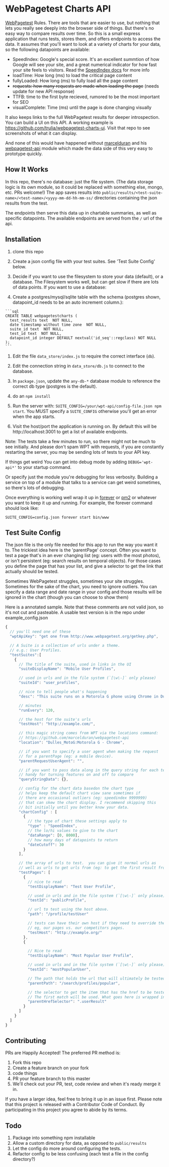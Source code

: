 # WebPagetest Charts API
[WebPagetest](http://www.webpagetest.org/) Rules. There are tools that are easier to use, but nothing that lets you
really see deeply into the browser side of things. But there's no easy way to compare results over time.
So this is a small express application that runs tests, stores them, and offers endpoints to access the
data. It assumes that you'll want to look at a variety of charts for your data, so the
following datapoints are available:

- SpeedIndex: Google's special score.  It's an excellent
summtion of how Google will see your site, and a great
numerical indicator for how fast your site feels to
visitors. Read the  [SpeedIndex docs](https://sites.google.com/a/webpagetest.org/docs/using-webpagetest/metrics/speed-index)  for more info
- loadTime: How long (ms) to load the critical page content
- fullyLoaded: How long (ms) to fully load all the page content
- ~~requests: how many requests are made when loading the page~~ (needs update for new API response)
- TTFB: time to the first byte recieved, rumored to be the most important for SEO
- visualComplete: Time (ms) until the page is done changing visually

It also keeps links to
the full WebPagetest results for deeper introspection. You can build a UI on
this API. A working example is https://github.com/trulia/webpagetest-charts-ui. Visit that repo to see screenshots of what it can display.

And none of this would have happened without [marcelduran](https://github.com/marcelduran) and his
[webpagetest-api](https://github.com/marcelduran/webpagetest-api)
module which made the data side of this very easy to prototype quickly.

## How It Works
In this repo, there's no database: just the file system. (The data storage logic is its own
module, so it could be replaced with something else, mongo, etc. PRs welcome!) The app saves results into
`public/results/<test-suite-name>/<test-name>/<yyyy-mm-dd-hh-mm-ss/` directories
containing the json results from the test.

The endpoints then serve this data up in chartable summaries, as well as specific
datapoints. The available endpoints are served from the `/` url of the api.


## Installation

1. clone this repo

1. Create a json config file with your test suites. See 'Test Suite Config' below.

1. Decide if you want to use the filesystem to store your data (default),
or a database. The Filesystem works well, but can get slow if there are
lots of data points.  If you want to use a database:
  1. Create a postgres/mysql/sqlite table with the schema (postgres shown, datapoint_id needs to be an auto increment column.):

    ```sql
    CREATE TABLE webpagetestcharts (
  	  test_results text  NOT NULL,
  	  date timestamp without time zone  NOT NULL,
  	  suite_id text  NOT NULL,
  	  test_id text  NOT NULL,
  	  datapoint_id integer DEFAULT nextval('id_seq'::regclass) NOT NULL
    );
    ```

  1. Edit the file `data_store/index.js` to require the correct interface (`db`).
  1. Edit the connection string in `data_store/db.js` to connect to the database.
  1. In `package.json`, update the `any-db-*` database module to reference
  the correct db type (postgres is the default).

1. do an `npm install`

1. Run the server with: `SUITE_CONFIG=/your/wpt-api/config-file.json npm start`. You MUST specify a `SUITE_CONFIG` otherwise you'll get an error when the app starts.

1. Visit the host/port the application is running on.  By default this will be http://localhost:3001 to get a list of available endpoints.

Note: The tests take a
few minutes to run, so there might not be much to see initially. And please don't
spam WPT with requests, if you are constantly
restarting the server, you may be sending
lots of tests to your API key.

If things get weird You can get into debug mode by adding `DEBUG='wpt-api*'` to your startup command.

Or specify just the module you're debugging for less verbosity.
Building a service on top of a module that talks to a service can get weird sometimes,
so there's lots of debugging.

Once everything is working well wrap it up in [forever](https://www.npmjs.com/package/forever) or [pm2](https://www.npmjs.com/package/pm2) or whatever you want to keep it up and running.  For example, the forever command
should look like:

```
SUITE_CONFIG=config.json forever start bin/www
```

## Test Suite Config
The json file is the only file needed for this app to run the way you want it to. The trickiest
idea here is the 'parentPage' concept. Often you want to test a page that's in an ever changing
list (eg: users with the most photos), or isn't persistent (eg: search results on temporal objects). For those
cases you define the page that has your list, and give a selector to get the link that actually
should be tested.

Sometimes WebPagetest struggles, sometimes your site struggles. Sometimes for the sake
of the chart, you need to ignore outliers. You can specify a data range and date range
in your config and those results will be ignored in the chart
(though you can choose to show them)


Here is a annotated sample. Note that these comments are not valid json, so it's not
cut and pasteable.  A usable test version is in the repo under example_config.json

```JavaScript
{
  // you'll need one of these
  "wptApiKey": "get one from http://www.webpagetest.org/getkey.php",

  // A Suite is a collection of urls under a theme.
  // e.g.: User Profiles.
  "testSuites":[
    {
      // The title of the suite, used in links in the UI
      "suiteDisplayName": "Mobile User Profiles",

      // used in urls and in the file system (`[\w\-]` only please)
      "suiteId": "user_profiles",

      // nice to tell people what's happening
      "desc": "This suite runs on a Motorola G phone using Chrome in Dulles, VA over 3G data",

      // minutes
      "runEvery": 120,

      // the host for the suite's urls
      "testHost": "http://example.com/",

      // this magic string comes from WPT via the locations command:
      // https://github.com/marcelduran/webpagetest-api
      "location": "Dulles_MotoG:Motorola G - Chrome",

      // if you want to specify a user agent when making the request
      // for a parentPage (eg: a mobile device).
      "parentRequestUserAgent": "",

      // if you want to pass data along in the query string for each test
      // handy for turning features on and off to compare
      "queryStringData": {},

      // config for the chart data basedon the chart type
      // helps keep the default chart view sane sometimes if
      // there are occasional outliers (eg: speedindex 9999999)
      // that can skew the chart display. I recommend skipping this
      // bit initially until you better know your data.
      "chartConfig" : [
        {
          // the type of chart these settings apply to
          "type" : "SpeedIndex",
          // the lo/hi values to give to the chart
          "dataRange": [0, 8000],
          // how many days of datapoints to return
          "dateCutoff": 30
        }
      ],

      // the array of urls to test.  you can give it normal urls as
      // well as urls to get urls from (eg: to get the first result from a search)
      "testPages": [
        {
          // nice to read
          "testDisplayName": "Test User Profile",

          // used in urls and in the file system (`[\w\-]` only please)
          "testId": "publicProfile",

          // url to test using the host above.  
          "path": "/profile/testUser"

          // tests can have their own host if they need to override the suite
          // eg, our pages vs. our competitors pages.
          "testHost": "http://example.org/"
        },
        {

          // Nice to read
          "testDisplayName": "Most Popular User Profile",

          // used in urls and in the file system (`[\w\-]` only please)
          "testId": "mostPopularUser",

          // The path that holds the url that will ultimately be tested
          "parentPath": "/search/profiles/popular",

          // the selector to get the item that has the href to be tested.
          // The first match will be used. What goes here is wrapped in `$()`
          "parentHrefSelector": ".userResult"
        }
      ]
    }
  ]
}
  ```

## Contributing
PRs are Happily Accepted! The preferred PR method is:

1. Fork this repo
2. Create a feature branch on your fork
3. code things
4. PR your feature branch to this master
5. We'll check out your PR, test, code review and when it's ready merge it in.

If you have a larger idea, feel free to bring it up in an issue first.  Please
note that this project is released with a Contributor Code of Conduct. By
participating in this project you agree to abide by its terms.

## Todo
1. Package into something npm installable
1. Allow a custom directory for data, as opposed to `public/results`
1. Let the config do more around configuring the tests.
1. Refactor config to be less confusing (each test a file in the config directory?)
